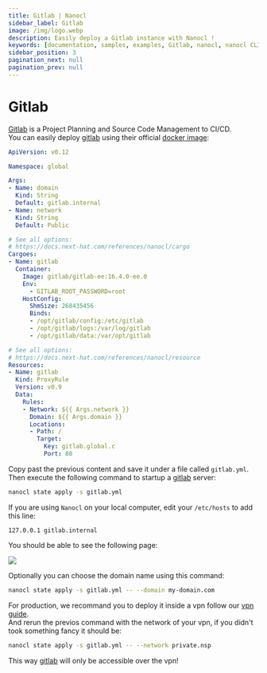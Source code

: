 ```yaml
---
title: Gitlab | Nanocl
sidebar_label: Gitlab
image: /img/logo.webp
description: Easily deploy a Gitlab instance with Nanocl !
keywords: [documentation, samples, examples, Gitlab, nanocl, nanocl CLI, CLI]
sidebar_position: 3
pagination_next: null
pagination_prev: null
---
```

# Gitlab

[Gitlab][gitlab] is a Project Planning and Source Code Management to CI/CD.<br />
You can easily deploy [gitlab][gitlab] using their official [docker image][docker image]:

```yml
ApiVersion: v0.12

Namespace: global

Args:
- Name: domain
  Kind: String
  Default: gitlab.internal
- Name: network
  Kind: String
  Default: Public

# See all options:
# https://docs.next-hat.com/references/nanocl/cargo
Cargoes:
- Name: gitlab
  Container:
    Image: gitlab/gitlab-ee:16.4.0-ee.0
    Env:
      - GITLAB_ROOT_PASSWORD=root
    HostConfig:
      ShmSize: 268435456
      Binds:
      - /opt/gitlab/config:/etc/gitlab
      - /opt/gitlab/logs:/var/log/gitlab
      - /opt/gitlab/data:/var/opt/gitlab

# See all options:
# https://docs.next-hat.com/references/nanocl/resource
Resources:
- Name: gitlab
  Kind: ProxyRule
  Version: v0.9
  Data:
    Rules:
    - Network: ${{ Args.network }}
      Domain: ${{ Args.domain }}
      Locations:
      - Path: /
        Target:
          Key: gitlab.global.c
          Port: 80
```

Copy past the previous content and save it under a file called `gitlab.yml`.<br />
Then execute the following command to startup a [gitlab][gitlab] server:

```sh
nanocl state apply -s gitlab.yml
```

If you are using `Nanocl` on your local computer, edit your `/etc/hosts` to add this line:

```
127.0.0.1 gitlab.internal
```

You should be able to see the following page:

<img src="/img/gitlab.png" />

Optionally you can choose the domain name using this command:

```sh
nanocl state apply -s gitlab.yml -- --domain my-domain.com
```

For production, we recommand you to deploy it inside a vpn follow our [vpn guide][vpn guide].<br />
And rerun the previos command with the network of your vpn, if you didn't took something fancy it should be:

```sh
nanocl state apply -s gitlab.yml -- --network private.nsp
```

This way [gitlab][gitlab] will only be accessible over the vpn!

[gitlab]: https://about.gitlab.com/
[docker image]: https://hub.docker.com/r/gitlab/gitlab-ee
[vpn guide]: /guides/nanocl/advanced-usage/vpn